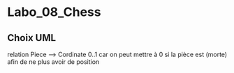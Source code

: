 # Labo_08_Chess

## Choix UML

relation Piece --> Cordinate 0..1 car on peut mettre à 0 si la pièce est (morte) afin de ne plus avoir de position

